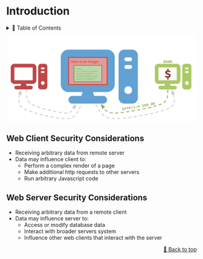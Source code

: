 # Introduction

<details>
<summary>📖 Table of Contents</summary>
  
## Table of Contents
- [Web Client Security Considerations](#web-client-security-considerations)
- [Web Server Security Considerations](#web-server-security-considerations)
</details>

<p align="center">
  <img src="https://github.com/thespcrewroy/Pwn.College/blob/main/05.%20IntroToCybersecurity/01.%20WebSecurity/assets/robbing-a-bank.png" alt="Demo" width="500" />
</p>

## Web Client Security Considerations

- Receiving arbitrary data from remote server
- Data may influence client to:
  - Perform a complex render of a page
  - Make additional http requests to other servers
  - Run arbitrary Javascript code

## Web Server Security Considerations

- Receiving arbitrary data from a remote client
- Data may influence server to:
  - Access or modify database data
  - Interact with broader servers system
  - Influence other web clients that interact with the server


<p align="right"><a href="#top">🔼 Back to top</a></p
